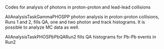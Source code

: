Codes for analysis of photons in proton-proton and lead-lead collisions

AliAnalysisTaskGammaPHOSPP  photon  analysis in proton-proton collisions, Runs 1 and 2, fills QA, one and two photon and track histograms. It is possible to analyze MC data as well.

AliAnalysisTaskPHOSPbPbQARun2 fills QA histograms for Pb-Pb events in Run2
